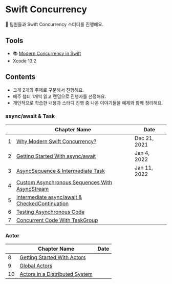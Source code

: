 # Swift Concurrency

:carrot: 팀원들과 Swift Concurrency 스터디를 진행해요.

## Tools

- :books: [Modern Concurrency in Swift](https://www.raywenderlich.com/books/modern-concurrency-in-swift)
- Xcode 13.2

## Contents

- 크게 2개의 주제로 구분해서 진행해요.
- 매주 챕터 1개씩 읽고 랜덤으로 진행자를 선정해요.
- 개인적으로 학습한 내용과 스터디 진행 중 나온 이야기들을 예제와 함께 정리해요.

### async/await & Task

|      | Chapter Name                                                 | Date         |
| ---- | ------------------------------------------------------------ | ------------ |
| 1    | [Why Modern Swift Concurrency?](./chapters/01_Why_Modern_Swift_Concurrency.md) | Dec 21, 2021 |
| 2    | [Getting Started With async/await](./chapters/02_Getting_Started_With_async_await.md) | Jan 4, 2022  |
| 3    | [AsyncSequence & Intermediate Task](./chapters/03_AsyncSequence_and_Intermediate_Task.md) | Jan 11, 2022 |
| 4    | [Custom Asynchronous Sequences With AsyncStream](./chapters/04_Custom_Asynchronous_Sequences_With_AsyncStream.md) |              |
| 5    | [Intermediate async/await & CheckedContinuation](./chapters/05_Intermediate_async_await_and_CheckedContinuation.md) |              |
| 6    | [Testing Asynchronous Code](./chapters/06_Testing_Asynchronous_Code.md) |              |
| 7    | [Concurrent Code With TaskGroup](./chapters/07_Concurrent_Code_With_TaskGroup.md) |              |

### Actor

|      | Chapter Name                                                 | Date |
| ---- | ------------------------------------------------------------ | ---- |
| 8    | [Getting Started With Actors](./chapters/08_Getting_Started_With_Actors.md) |      |
| 9    | [Global Actors](./chapters/09_Global_Actors.md)              |      |
| 10   | [Actors in a Distributed System](./chapters/10_Actors_in_a_Distributed_System.md) |      |